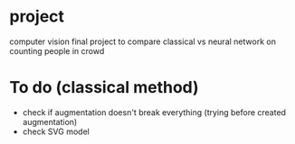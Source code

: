 # project
computer vision final project to compare classical vs neural network on counting people in crowd
# To do (classical method)
- check if augmentation doesn't break everything (trying before created augmentation)
- check SVG model 
